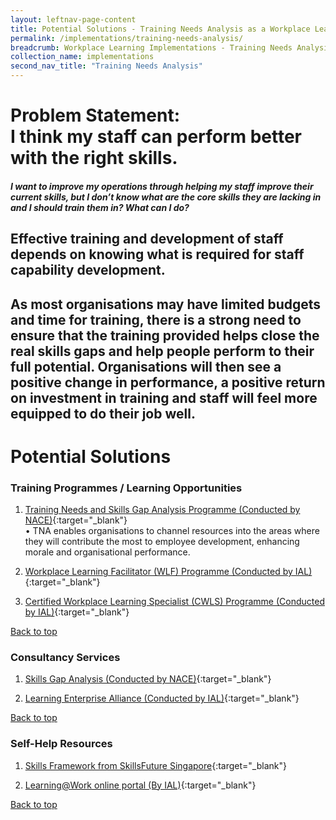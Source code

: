 ```yaml
---
layout: leftnav-page-content
title: Potential Solutions - Training Needs Analysis as a Workplace Learning Framework
permalink: /implementations/training-needs-analysis/
breadcrumb: Workplace Learning Implementations - Training Needs Analysis
collection_name: implementations
second_nav_title: "Training Needs Analysis"
---
```




# **Problem Statement: <br> I think my staff can perform better with the right skills.**

#### *I want to improve my operations through helping my staff improve their current skills, but I don’t know what are the core skills they are lacking in and I should train them in? What can I do?* 

## Effective training and development of staff depends on knowing what is required for staff capability development. 

## As most organisations may have limited budgets and time for training, there is a strong need to ensure that the training provided helps close the real skills gaps and help people perform to their full potential. Organisations will then see a positive change in performance, a positive return on investment in training and staff will feel more equipped to do their job well.


# **Potential Solutions**

### Training Programmes / Learning Opportunities
1. [Training Needs and Skills Gap Analysis Programme (Conducted by NACE)](https://www.nyp.edu.sg/lifelong-learning/national-centre-of-excellence-for-workplace-learning-nace/courses-training.html){:target="_blank"} <br>
•	TNA enables organisations to channel resources into the areas where they will contribute the most to employee development, enhancing morale and organisational performance.

2. [Workplace Learning Facilitator (WLF) Programme (Conducted by IAL)](https://www.ial.edu.sg/learn-at-ial/ial-programmes/certificate/workplace-trainer-programme.html){:target="_blank"}

3. [Certified Workplace Learning Specialist (CWLS) Programme (Conducted by IAL)](https://www.ial.edu.sg/learn-at-ial/ial-programmes/certificate/certified-workplace-learning-specialist-cwls.html){:target="_blank"}

[Back to top](#top)



### Consultancy Services
1. [Skills Gap Analysis (Conducted by NACE)](https://www.nyp.edu.sg/lifelong-learning/national-centre-of-excellence-for-workplace-learning-nace/services.html){:target="_blank"}

2. [Learning Enterprise Alliance (Conducted by IAL)](https://www.ial.edu.sg/start-enterprise-transformation/learning-enterprise-alliance.html){:target="_blank"}

[Back to top](#top)



### Self-Help Resources
1. [Skills Framework from SkillsFuture Singapore](https://www.skillsfuture.sg/skills-framework){:target="_blank"}

2. [Learning@Work online portal (By IAL)](https://learningatwork.ial.edu.sg/){:target="_blank"}

[Back to top](#top)
